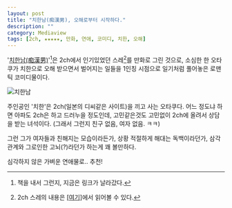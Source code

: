 ```yaml
---
layout: post
title: "치한남(痴漢男), 오해로부터 시작하다."
description: ""
category: Mediaview
tags: [2ch, ★★★★★, 만화, 연애, 코미디, 치한, 오해]
---
```


'[치한남(痴漢男)](http://passionate1842.web.infoseek.co.jp/manga.htm)'[^1]은 2ch에서 인기있었던 스레[^2]를 만화로 그린 것으로, 소심한 한 오타쿠가 치한으로 오해 받으면서 벌어지는 일들을 1인칭 시점으로 일기처럼 풀어놓은 로맨틱 코미디물이다.

[^1]: 책을 내서 그런지, 지금은 링크가 날라갔다.

[^2]: 2ch 스레의 내용은 [[여기]](http://www.geocities.jp/chikan_otoko_2005/)에서 읽어볼 수 있다.

![치한남](https://lh5.googleusercontent.com/-jt8lShjDNY0/VMKMp5YbM_I/AAAAAAAAOmA/KMlaOwNf9Io/s0/chikanotoko.jpg "치한으로 오해받은 한 소심남의 이야기다.")

주인공인 '치한'은 2ch(일본의 디씨같은 사이트)을 끼고 사는 오타쿠다.
어느 정도냐 하면 아파도 2ch은 하고 드러누을 정도인데,
고민같은것도 고민없이 2ch에 올려서 상담을 받는 녀석이다.
(그래서 그런지 친구 없음, 여자 없음. ㅋㅋ)

그런 그가 여자들과 친해지는 모습이라든가,
상황 적절하게 해대는 독백이라던가,
삼각관계와 그로인한 고뇌(?)라던가 하는게 꽤 볼만하다.

심각하지 않은 가벼운 연애물로.. 추천!

